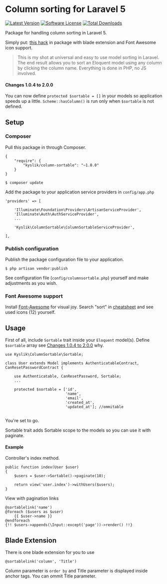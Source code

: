 # Column sorting for Laravel 5
[![Latest Version](https://img.shields.io/github/release/Kyslik/column-sortable.svg?style=flat-square)](https://github.com/Kyslik/column-sortable/releases)
[![Software License](https://img.shields.io/badge/license-MIT-brightgreen.svg?style=flat-square)](LICENSE.md)
[![Total Downloads](https://img.shields.io/packagist/dt/Kyslik/column-sortable.svg?style=flat-square)](https://packagist.org/packages/Kyslik/column-sortable)

Package for handling column sorting in Laravel 5.

Simply put: [this hack](http://hack.swic.name/laravel-column-sorting-made-easy/) in package with blade extension and Font Awesome icon support.

>This is my shot at universal and easy to use model sorting in Laravel. The end result allows you to sort an Eloquent model using any column by clicking the column name. Everything is done in PHP, no JS involved.

#### Changes 1.0.4 to 2.0.0
You can now define `protected $sortable = []` in your models so application speeds up a little. `Scheme::hasColumn()` is run only when `$sortable` is not defined. 



## Setup

### Composer

Pull this package in through Composer.

```
{
    "require": {
        "kyslik/column-sortable": "~1.0.0"
    }
}
```

    $ composer update
    

Add the package to your application service providers in `config/app.php`

```
'providers' => [
    
    'Illuminate\Foundation\Providers\ArtisanServiceProvider',
    'Illuminate\Auth\AuthServiceProvider',
    ...
    
    'Kyslik\ColumnSortable\ColumnSortableServiceProvider',

],
```
### Publish configuration

Publish the package configuration file to your application.

    $ php artisan vendor:publish
    
See configuration file (`config/columnsortable.php`) yourself and make adjustments as you wish.

### Font Awesome support

Install [Font-Awesome](https://github.com/FortAwesome/Font-Awesome) for visual joy. Search "sort" in [cheatsheet](http://fortawesome.github.io/Font-Awesome/cheatsheet/) and see used icons (12) yourself.
## Usage

First of all, include `Sortable` trait inside your `Eloquent` model(s). Define `$sortable` array see [Changes 1.0.4 to 2.0.0](https://github.com/Kyslik/column-sortable#changes-104-to-200) why.

```
use Kyslik\ColumnSortable\Sortable;

class User extends Model implements AuthenticatableContract, CanResetPasswordContract {

	use Authenticatable, CanResetPassword, Sortable;
	...
	
	protected $sortable = ['id', 
	                       'name', 
	                       'email', 
	                       'created_at', 
	                       'updated_at']; //ommitable
	
```

You're set to go.

Sortable trait adds Sortable scope to the models so you can use it with paginate.

#### Example

Controller's index method.

```
public function index(User $user)
{
    $users = $user->Sortable()->paginate(10);

	return view('user.index')->withUsers($users);
}
```

View with pagination links

```
@sortablelink('name')
@foreach ($users as $user)
    {{ $user->name }}
@endforeach
{!! $users->appends(\Input::except('page'))->render() !!}
```

## Blade Extension

There is one blade extension for you to use

```
@sortablelink('column', 'Title')
```

Column parameter is `order by` and Title parameter is displayed inside anchor tags.
You can ommit Title parameter.

